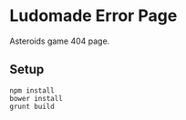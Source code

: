 # Ludomade Error Page

Asteroids game 404 page.

## Setup

```
npm install
bower install
grunt build
```
